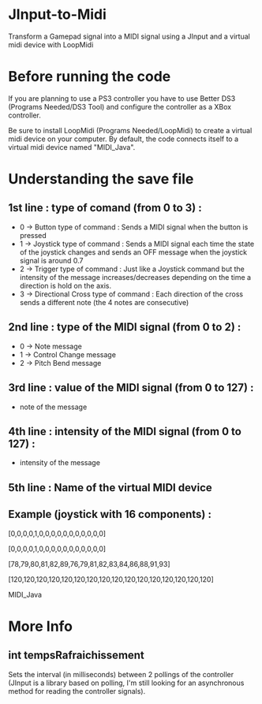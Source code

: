 # JInput-to-Midi
Transform a Gamepad signal into a MIDI signal using a JInput and a virtual midi device with LoopMidi

# Before running the code #

If you are planning to use a PS3 controller you have to use Better DS3 (Programs Needed/DS3 Tool) and configure the controller as a XBox controller.

Be sure to install LoopMidi (Programs Needed/LoopMidi) to create a virtual midi device on your computer. 
By default, the code connects itself to a virtual midi device named "MIDI_Java".


# Understanding the save file #

## 1st line : type of comand (from 0 to 3) : ##
  - 0 -> Button type of command : Sends a MIDI signal when the button is pressed
  - 1 -> Joystick type of command : Sends a MIDI signal each time the state of the joystick changes and sends an OFF message when the joystick signal is around 0.7
  - 2 -> Trigger type of command : Just like a Joystick command but the intensity of the message increases/decreases depending on the time a direction is hold on the axis.
  - 3 -> Directional Cross type of command : Each direction of the cross sends a different note (the 4 notes are consecutive)
  
## 2nd line : type of the MIDI signal (from 0 to 2) : ##
  - 0 -> Note message
  - 1 -> Control Change message
  - 2 -> Pitch Bend message
  
## 3rd line : value of the MIDI signal (from 0 to 127) : ##
  - note of the message
  
## 4th line : intensity of the MIDI signal (from 0 to 127) : ##
  - intensity of the message
  
## 5th line : Name of the virtual MIDI device ##

## Example (joystick with 16 components) : ##
[0,0,0,0,1,0,0,0,0,0,0,0,0,0,0,0]

[0,0,0,0,1,0,0,0,0,0,0,0,0,0,0,0]

[78,79,80,81,82,89,76,79,81,82,83,84,86,88,91,93]

[120,120,120,120,120,120,120,120,120,120,120,120,120,120,120,120]

MIDI_Java


# More Info #

## int tempsRafraichissement ##
Sets the interval (in milliseconds) between 2 pollings of the controller 
(JInput is a library based on polling, I'm still looking for an asynchronous method for reading the controller signals).

